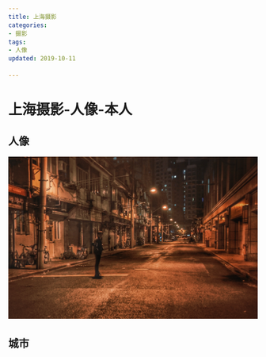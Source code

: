 ```yaml
---
title: 上海摄影
categories: 
- 摄影
tags:
- 人像
updated: 2019-10-11

---
```


# 上海摄影-人像-本人

## 人像

![摄影1977](https://github.com/gyqworld/gyqworld.github.io/raw/master/assets/blog_images/上海/1.jpg)

## 城市



